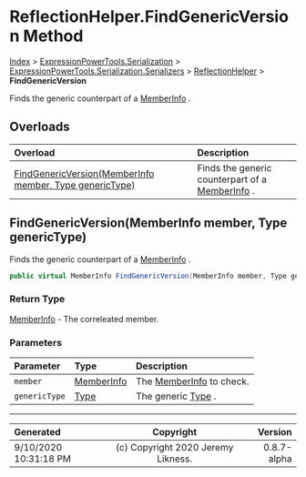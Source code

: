 ﻿# ReflectionHelper.FindGenericVersion Method

[Index](../index.md) > [ExpressionPowerTools.Serialization](ExpressionPowerTools.Serialization.a.md) > [ExpressionPowerTools.Serialization.Serializers](ExpressionPowerTools.Serialization.Serializers.n.md) > [ReflectionHelper](ExpressionPowerTools.Serialization.Serializers.ReflectionHelper.cs.md) > **FindGenericVersion**

Finds the generic counterpart of a [MemberInfo](https://docs.microsoft.com/dotnet/api/system.reflection.memberinfo) .

## Overloads

| Overload | Description |
| :-- | :-- |
| [FindGenericVersion(MemberInfo member, Type genericType)](#findgenericversionmemberinfo-member-type-generictype) | Finds the generic counterpart of a [MemberInfo](https://docs.microsoft.com/dotnet/api/system.reflection.memberinfo) . |
## FindGenericVersion(MemberInfo member, Type genericType)

Finds the generic counterpart of a [MemberInfo](https://docs.microsoft.com/dotnet/api/system.reflection.memberinfo) .

```csharp
public virtual MemberInfo FindGenericVersion(MemberInfo member, Type genericType)
```

### Return Type

 [MemberInfo](https://docs.microsoft.com/dotnet/api/system.reflection.memberinfo)  - The correleated member.

### Parameters

| Parameter | Type | Description |
| :-- | :-- | :-- |
| `member` | [MemberInfo](https://docs.microsoft.com/dotnet/api/system.reflection.memberinfo) | The [MemberInfo](https://docs.microsoft.com/dotnet/api/system.reflection.memberinfo) to check. |
| `genericType` | [Type](https://docs.microsoft.com/dotnet/api/system.type) | The generic [Type](https://docs.microsoft.com/dotnet/api/system.type) . |



---

| Generated | Copyright | Version |
| :-- | :-: | --: |
| 9/10/2020 10:31:18 PM | (c) Copyright 2020 Jeremy Likness. | 0.8.7-alpha |
